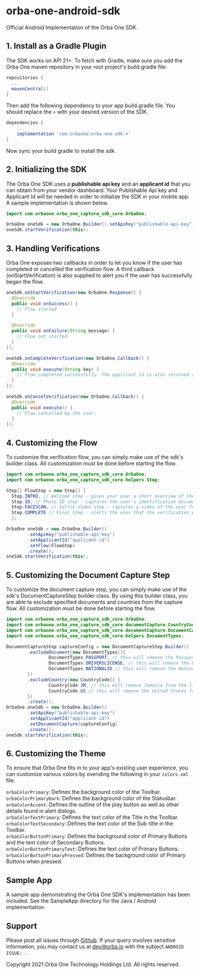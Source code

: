 # orba-one-android-sdk

Official Android Implementation of the Orba One SDK.

## 1. Install as a Gradle Plugin

The SDK works on API 21+. To fetch with Gradle, make sure you add the Orba One maven repository in your root project's build.gradle file:

```gradle
repositories {
  ...
  mavenCentral()
}
```

Then add the following dependency to your app build.gradle file. You should replace the `+` with your desired version of the SDK.
```gradle
dependencies {
    ...
    implementation 'com.orbaone:orba-one-sdk:+'
}
```

Now sync your build gradle to install the sdk.

## 2. Initializing the SDK

The Orba One SDK uses a **publishable api key** and an **applicant id** that you can obtain from your vendor dashboard. Your Publishable Api key and Applicant Id will be needed in order to initialize the SDK in your mobile app. A sample implementation is shown below.

```java
import com.orbaone.orba_one_capture_sdk_core.OrbaOne;

OrbaOne oneSdk = new OrbaOne.Builder().setApiKey("publishable-api-key").setApplicantId("applicant-id").create();
oneSdk.startVerification(this);
```

## 3. Handling Verifications

Orba One exposes two callbacks in order to let you know if the user has completed or cancelled the verification flow. A third callback (onStartVerification) is also supplied to alert you if the user has successfully began the flow.

```java
oneSdk.onStartVerification(new OrbaOne.Response() {
  @Override
  public void onSuccess() {
    // Flow started
  }

  @Override
  public void onFailure(String message) {
    // Flow not started
  }
});

oneSdk.onCompleteVerification(new OrbaOne.Callback() {
  @Override
  public void execute(String key) {
    // Flow completed successfully. The applicant id is also returned as a parameter.
  }
});

oneSdk.onCancelVerification(new OrbaOne.Callback() {
  @Override
  public void execute() {
    // Flow cancelled by the user.
  }
});
```
## 4. Customizing the Flow

To customize the verification flow, you can simply make use of the sdk's builder class. All customization must be done before starting the flow.

```java
import com.orbaone.orba_one_capture_sdk_core.OrbaOne;
import com.orbaone.orba_one_capture_sdk_core.helpers.Step;

Step[] FlowStep = new Step[] {
  Step.INTRO, // Welcome step - gives your user a short overview of the flow. [Optional, Default].
  Step.ID, // Photo ID step - captures the user's identification document. [Default].
  Step.FACESCAN, // Selfie Video step - captures a video of the user for liveness detection. [Default].
  Step.COMPLETE // Final Step - alerts the user that the verification process is completed. [Optional].
  };

OrbaOne oneSdk = new OrbaOne.Builder()
        .setApiKey("publishable-api-key")
        .setApplicantId("applicant-id")
        .setFlow(FlowStep)
        .create();
oneSdk.startVerification(this);
```

## 5. Customizing the Document Capture Step
To customize the document capture step, you can simply make use of the sdk's DocumentCaptureStep builder class. By using this builder class, you are able to exclude specified documents and countries from the capture flow. All customization must be done before starting the flow.

``` Java
import com.orbaone.orba_one_capture_sdk_core.OrbaOne;
import com.orbaone.orba_one_capture_sdk_core.documentCapture.CountryCode;
import com.orbaone.orba_one_capture_sdk_core.documentCapture.DocumentCaptureStep;
import com.orbaone.orba_one_capture_sdk_core.helpers.DocumentTypes;

DocumentCaptureStep captureConfig = new DocumentCaptureStep.Builder()
        .excludeDocument(new DocumentTypes[]{
                DocumentTypes.PASSPORT, // this will remove the Passport option
                DocumentTypes.DRIVERSLICENSE, // this will remove the Driver's License option
                DocumentTypes.NATIONALID // this will remove the National ID option
        })
        .excludeCountry(new CountryCode[] {
                CountryCode.JM, // this will remove Jamaica from the list of available countries
                CountryCode.US // this will remove the United States from the list of available countries
        })
        .create();
OrbaOne oneSdk = new OrbaOne.Builder()
        .setApiKey("publishable-api-key")
        .setApplicantId("applicant-id")
        .setDocumentCapture(captureConfig)
        .create();
oneSdk.startVerification(this);
```

## 6. Customizing the Theme

To ensure that Orba One fits in to your app's existing user experience, you can customize various colors by overiding the following in your ``colors.xml`` file.

```orbaColorPrimary```: Defines the background color of the Toolbar.\
```orbaColorPrimaryDark```: Defines the background color of the Statusbar.\
```orbaColorAccent```: Defines the outline of the play button as well as other details found in alert dialogs.\
```orbaColorTextPrimary```: Defines the text color of the Title in the Toolbar.\
```orbaColorTextSecondary```: Defines the text color of the Sub-title in the Toolbar.\
```orbaColorButtonPrimary```: Defines the background color of Primary Buttons and the text color of Secondary Buttons.\
```orbaColorButtonPrimaryText```: Defines the text color of Primary Buttons.\
```orbaColorButtonPrimaryPressed```: Defines the background color of Primary Buttons when pressed.

## Sample App
A sample app demonstrating the Orba One SDK's implementation has been included. See the SampleApp directory for the Java / Android implementation.

## Support

Please post all issues through [Github](https://github.com/orbaone/orba-one-android-sdk/issues). If your query involves sensitive information, you may contact us at dev@orba.io with the subject `ANDROID ISSUE: `.

Copyright 2021 Orba One Technology Holdings Ltd. All rights reserved.
